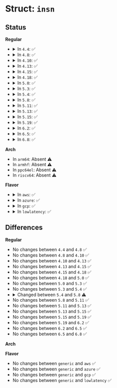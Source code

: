 # Struct: <code>insn</code>

## Status
<b>Regular</b>
<ul>
<li>
<details>
<summary>In <code>4.4</code>: ✅</summary>

```c
struct insn {
    struct insn_field prefixes;
    struct insn_field rex_prefix;
    struct insn_field vex_prefix;
    struct insn_field opcode;
    struct insn_field modrm;
    struct insn_field sib;
    struct insn_field displacement;
    struct insn_field immediate;
    struct insn_field moffset1;
    struct insn_field immediate1;
    struct insn_field moffset2;
    struct insn_field immediate2;
    insn_attr_t attr;
    unsigned char opnd_bytes;
    unsigned char addr_bytes;
    unsigned char length;
    unsigned char x86_64;
    const insn_byte_t *kaddr;
    const insn_byte_t *end_kaddr;
    const insn_byte_t *next_byte;
};
```
</details>
</li>
<li>
<details>
<summary>In <code>4.8</code>: ✅</summary>

```c
struct insn {
    struct insn_field prefixes;
    struct insn_field rex_prefix;
    struct insn_field vex_prefix;
    struct insn_field opcode;
    struct insn_field modrm;
    struct insn_field sib;
    struct insn_field displacement;
    struct insn_field immediate;
    struct insn_field moffset1;
    struct insn_field immediate1;
    struct insn_field moffset2;
    struct insn_field immediate2;
    insn_attr_t attr;
    unsigned char opnd_bytes;
    unsigned char addr_bytes;
    unsigned char length;
    unsigned char x86_64;
    const insn_byte_t *kaddr;
    const insn_byte_t *end_kaddr;
    const insn_byte_t *next_byte;
};
```
</details>
</li>
<li>
<details>
<summary>In <code>4.10</code>: ✅</summary>

```c
struct insn {
    struct insn_field prefixes;
    struct insn_field rex_prefix;
    struct insn_field vex_prefix;
    struct insn_field opcode;
    struct insn_field modrm;
    struct insn_field sib;
    struct insn_field displacement;
    struct insn_field immediate;
    struct insn_field moffset1;
    struct insn_field immediate1;
    struct insn_field moffset2;
    struct insn_field immediate2;
    insn_attr_t attr;
    unsigned char opnd_bytes;
    unsigned char addr_bytes;
    unsigned char length;
    unsigned char x86_64;
    const insn_byte_t *kaddr;
    const insn_byte_t *end_kaddr;
    const insn_byte_t *next_byte;
};
```
</details>
</li>
<li>
<details>
<summary>In <code>4.13</code>: ✅</summary>

```c
struct insn {
    struct insn_field prefixes;
    struct insn_field rex_prefix;
    struct insn_field vex_prefix;
    struct insn_field opcode;
    struct insn_field modrm;
    struct insn_field sib;
    struct insn_field displacement;
    struct insn_field immediate;
    struct insn_field moffset1;
    struct insn_field immediate1;
    struct insn_field moffset2;
    struct insn_field immediate2;
    insn_attr_t attr;
    unsigned char opnd_bytes;
    unsigned char addr_bytes;
    unsigned char length;
    unsigned char x86_64;
    const insn_byte_t *kaddr;
    const insn_byte_t *end_kaddr;
    const insn_byte_t *next_byte;
};
```
</details>
</li>
<li>
<details>
<summary>In <code>4.15</code>: ✅</summary>

```c
struct insn {
    struct insn_field prefixes;
    struct insn_field rex_prefix;
    struct insn_field vex_prefix;
    struct insn_field opcode;
    struct insn_field modrm;
    struct insn_field sib;
    struct insn_field displacement;
    struct insn_field immediate;
    struct insn_field moffset1;
    struct insn_field immediate1;
    struct insn_field moffset2;
    struct insn_field immediate2;
    insn_attr_t attr;
    unsigned char opnd_bytes;
    unsigned char addr_bytes;
    unsigned char length;
    unsigned char x86_64;
    const insn_byte_t *kaddr;
    const insn_byte_t *end_kaddr;
    const insn_byte_t *next_byte;
};
```
</details>
</li>
<li>
<details>
<summary>In <code>4.18</code>: ✅</summary>

```c
struct insn {
    struct insn_field prefixes;
    struct insn_field rex_prefix;
    struct insn_field vex_prefix;
    struct insn_field opcode;
    struct insn_field modrm;
    struct insn_field sib;
    struct insn_field displacement;
    struct insn_field immediate;
    struct insn_field moffset1;
    struct insn_field immediate1;
    struct insn_field moffset2;
    struct insn_field immediate2;
    insn_attr_t attr;
    unsigned char opnd_bytes;
    unsigned char addr_bytes;
    unsigned char length;
    unsigned char x86_64;
    const insn_byte_t *kaddr;
    const insn_byte_t *end_kaddr;
    const insn_byte_t *next_byte;
};
```
</details>
</li>
<li>
<details>
<summary>In <code>5.0</code>: ✅</summary>

```c
struct insn {
    struct insn_field prefixes;
    struct insn_field rex_prefix;
    struct insn_field vex_prefix;
    struct insn_field opcode;
    struct insn_field modrm;
    struct insn_field sib;
    struct insn_field displacement;
    struct insn_field immediate;
    struct insn_field moffset1;
    struct insn_field immediate1;
    struct insn_field moffset2;
    struct insn_field immediate2;
    insn_attr_t attr;
    unsigned char opnd_bytes;
    unsigned char addr_bytes;
    unsigned char length;
    unsigned char x86_64;
    const insn_byte_t *kaddr;
    const insn_byte_t *end_kaddr;
    const insn_byte_t *next_byte;
};
```
</details>
</li>
<li>
<details>
<summary>In <code>5.3</code>: ✅</summary>

```c
struct insn {
    struct insn_field prefixes;
    struct insn_field rex_prefix;
    struct insn_field vex_prefix;
    struct insn_field opcode;
    struct insn_field modrm;
    struct insn_field sib;
    struct insn_field displacement;
    struct insn_field immediate;
    struct insn_field moffset1;
    struct insn_field immediate1;
    struct insn_field moffset2;
    struct insn_field immediate2;
    insn_attr_t attr;
    unsigned char opnd_bytes;
    unsigned char addr_bytes;
    unsigned char length;
    unsigned char x86_64;
    const insn_byte_t *kaddr;
    const insn_byte_t *end_kaddr;
    const insn_byte_t *next_byte;
};
```
</details>
</li>
<li>
<details>
<summary>In <code>5.4</code>: ✅</summary>

```c
struct insn {
    struct insn_field prefixes;
    struct insn_field rex_prefix;
    struct insn_field vex_prefix;
    struct insn_field opcode;
    struct insn_field modrm;
    struct insn_field sib;
    struct insn_field displacement;
    struct insn_field immediate;
    struct insn_field moffset1;
    struct insn_field immediate1;
    struct insn_field moffset2;
    struct insn_field immediate2;
    insn_attr_t attr;
    unsigned char opnd_bytes;
    unsigned char addr_bytes;
    unsigned char length;
    unsigned char x86_64;
    const insn_byte_t *kaddr;
    const insn_byte_t *end_kaddr;
    const insn_byte_t *next_byte;
};
```
</details>
</li>
<li>
<details>
<summary>In <code>5.8</code>: ✅</summary>

```c
struct insn {
    struct insn_field prefixes;
    struct insn_field rex_prefix;
    struct insn_field vex_prefix;
    struct insn_field opcode;
    struct insn_field modrm;
    struct insn_field sib;
    struct insn_field displacement;
    struct insn_field immediate;
    struct insn_field moffset1;
    struct insn_field immediate1;
    struct insn_field moffset2;
    struct insn_field immediate2;
    int emulate_prefix_size;
    insn_attr_t attr;
    unsigned char opnd_bytes;
    unsigned char addr_bytes;
    unsigned char length;
    unsigned char x86_64;
    const insn_byte_t *kaddr;
    const insn_byte_t *end_kaddr;
    const insn_byte_t *next_byte;
};
```
</details>
</li>
<li>
<details>
<summary>In <code>5.11</code>: ✅</summary>

```c
struct insn {
    struct insn_field prefixes;
    struct insn_field rex_prefix;
    struct insn_field vex_prefix;
    struct insn_field opcode;
    struct insn_field modrm;
    struct insn_field sib;
    struct insn_field displacement;
    struct insn_field immediate;
    struct insn_field moffset1;
    struct insn_field immediate1;
    struct insn_field moffset2;
    struct insn_field immediate2;
    int emulate_prefix_size;
    insn_attr_t attr;
    unsigned char opnd_bytes;
    unsigned char addr_bytes;
    unsigned char length;
    unsigned char x86_64;
    const insn_byte_t *kaddr;
    const insn_byte_t *end_kaddr;
    const insn_byte_t *next_byte;
};
```
</details>
</li>
<li>
<details>
<summary>In <code>5.13</code>: ✅</summary>

```c
struct insn {
    struct insn_field prefixes;
    struct insn_field rex_prefix;
    struct insn_field vex_prefix;
    struct insn_field opcode;
    struct insn_field modrm;
    struct insn_field sib;
    struct insn_field displacement;
    struct insn_field immediate;
    struct insn_field moffset1;
    struct insn_field immediate1;
    struct insn_field moffset2;
    struct insn_field immediate2;
    int emulate_prefix_size;
    insn_attr_t attr;
    unsigned char opnd_bytes;
    unsigned char addr_bytes;
    unsigned char length;
    unsigned char x86_64;
    const insn_byte_t *kaddr;
    const insn_byte_t *end_kaddr;
    const insn_byte_t *next_byte;
};
```
</details>
</li>
<li>
<details>
<summary>In <code>5.15</code>: ✅</summary>

```c
struct insn {
    struct insn_field prefixes;
    struct insn_field rex_prefix;
    struct insn_field vex_prefix;
    struct insn_field opcode;
    struct insn_field modrm;
    struct insn_field sib;
    struct insn_field displacement;
    struct insn_field immediate;
    struct insn_field moffset1;
    struct insn_field immediate1;
    struct insn_field moffset2;
    struct insn_field immediate2;
    int emulate_prefix_size;
    insn_attr_t attr;
    unsigned char opnd_bytes;
    unsigned char addr_bytes;
    unsigned char length;
    unsigned char x86_64;
    const insn_byte_t *kaddr;
    const insn_byte_t *end_kaddr;
    const insn_byte_t *next_byte;
};
```
</details>
</li>
<li>
<details>
<summary>In <code>5.19</code>: ✅</summary>

```c
struct insn {
    struct insn_field prefixes;
    struct insn_field rex_prefix;
    struct insn_field vex_prefix;
    struct insn_field opcode;
    struct insn_field modrm;
    struct insn_field sib;
    struct insn_field displacement;
    struct insn_field immediate;
    struct insn_field moffset1;
    struct insn_field immediate1;
    struct insn_field moffset2;
    struct insn_field immediate2;
    int emulate_prefix_size;
    insn_attr_t attr;
    unsigned char opnd_bytes;
    unsigned char addr_bytes;
    unsigned char length;
    unsigned char x86_64;
    const insn_byte_t *kaddr;
    const insn_byte_t *end_kaddr;
    const insn_byte_t *next_byte;
};
```
</details>
</li>
<li>
<details>
<summary>In <code>6.2</code>: ✅</summary>

```c
struct insn {
    struct insn_field prefixes;
    struct insn_field rex_prefix;
    struct insn_field vex_prefix;
    struct insn_field opcode;
    struct insn_field modrm;
    struct insn_field sib;
    struct insn_field displacement;
    struct insn_field immediate;
    struct insn_field moffset1;
    struct insn_field immediate1;
    struct insn_field moffset2;
    struct insn_field immediate2;
    int emulate_prefix_size;
    insn_attr_t attr;
    unsigned char opnd_bytes;
    unsigned char addr_bytes;
    unsigned char length;
    unsigned char x86_64;
    const insn_byte_t *kaddr;
    const insn_byte_t *end_kaddr;
    const insn_byte_t *next_byte;
};
```
</details>
</li>
<li>
<details>
<summary>In <code>6.5</code>: ✅</summary>

```c
struct insn {
    struct insn_field prefixes;
    struct insn_field rex_prefix;
    struct insn_field vex_prefix;
    struct insn_field opcode;
    struct insn_field modrm;
    struct insn_field sib;
    struct insn_field displacement;
    struct insn_field immediate;
    struct insn_field moffset1;
    struct insn_field immediate1;
    struct insn_field moffset2;
    struct insn_field immediate2;
    int emulate_prefix_size;
    insn_attr_t attr;
    unsigned char opnd_bytes;
    unsigned char addr_bytes;
    unsigned char length;
    unsigned char x86_64;
    const insn_byte_t *kaddr;
    const insn_byte_t *end_kaddr;
    const insn_byte_t *next_byte;
};
```
</details>
</li>
<li>
<details>
<summary>In <code>6.8</code>: ✅</summary>

```c
struct insn {
    struct insn_field prefixes;
    struct insn_field rex_prefix;
    struct insn_field vex_prefix;
    struct insn_field opcode;
    struct insn_field modrm;
    struct insn_field sib;
    struct insn_field displacement;
    struct insn_field immediate;
    struct insn_field moffset1;
    struct insn_field immediate1;
    struct insn_field moffset2;
    struct insn_field immediate2;
    int emulate_prefix_size;
    insn_attr_t attr;
    unsigned char opnd_bytes;
    unsigned char addr_bytes;
    unsigned char length;
    unsigned char x86_64;
    const insn_byte_t *kaddr;
    const insn_byte_t *end_kaddr;
    const insn_byte_t *next_byte;
};
```
</details>
</li>
</ul>
<b>Arch</b>
<ul>
<li>
In <code>arm64</code>: Absent ⚠️
</li>
<li>
In <code>armhf</code>: Absent ⚠️
</li>
<li>
In <code>ppc64el</code>: Absent ⚠️
</li>
<li>
In <code>riscv64</code>: Absent ⚠️
</li>
</ul>
<b>Flavor</b>
<ul>
<li>
<details>
<summary>In <code>aws</code>: ✅</summary>

```c
struct insn {
    struct insn_field prefixes;
    struct insn_field rex_prefix;
    struct insn_field vex_prefix;
    struct insn_field opcode;
    struct insn_field modrm;
    struct insn_field sib;
    struct insn_field displacement;
    struct insn_field immediate;
    struct insn_field moffset1;
    struct insn_field immediate1;
    struct insn_field moffset2;
    struct insn_field immediate2;
    insn_attr_t attr;
    unsigned char opnd_bytes;
    unsigned char addr_bytes;
    unsigned char length;
    unsigned char x86_64;
    const insn_byte_t *kaddr;
    const insn_byte_t *end_kaddr;
    const insn_byte_t *next_byte;
};
```
</details>
</li>
<li>
<details>
<summary>In <code>azure</code>: ✅</summary>

```c
struct insn {
    struct insn_field prefixes;
    struct insn_field rex_prefix;
    struct insn_field vex_prefix;
    struct insn_field opcode;
    struct insn_field modrm;
    struct insn_field sib;
    struct insn_field displacement;
    struct insn_field immediate;
    struct insn_field moffset1;
    struct insn_field immediate1;
    struct insn_field moffset2;
    struct insn_field immediate2;
    insn_attr_t attr;
    unsigned char opnd_bytes;
    unsigned char addr_bytes;
    unsigned char length;
    unsigned char x86_64;
    const insn_byte_t *kaddr;
    const insn_byte_t *end_kaddr;
    const insn_byte_t *next_byte;
};
```
</details>
</li>
<li>
<details>
<summary>In <code>gcp</code>: ✅</summary>

```c
struct insn {
    struct insn_field prefixes;
    struct insn_field rex_prefix;
    struct insn_field vex_prefix;
    struct insn_field opcode;
    struct insn_field modrm;
    struct insn_field sib;
    struct insn_field displacement;
    struct insn_field immediate;
    struct insn_field moffset1;
    struct insn_field immediate1;
    struct insn_field moffset2;
    struct insn_field immediate2;
    insn_attr_t attr;
    unsigned char opnd_bytes;
    unsigned char addr_bytes;
    unsigned char length;
    unsigned char x86_64;
    const insn_byte_t *kaddr;
    const insn_byte_t *end_kaddr;
    const insn_byte_t *next_byte;
};
```
</details>
</li>
<li>
<details>
<summary>In <code>lowlatency</code>: ✅</summary>

```c
struct insn {
    struct insn_field prefixes;
    struct insn_field rex_prefix;
    struct insn_field vex_prefix;
    struct insn_field opcode;
    struct insn_field modrm;
    struct insn_field sib;
    struct insn_field displacement;
    struct insn_field immediate;
    struct insn_field moffset1;
    struct insn_field immediate1;
    struct insn_field moffset2;
    struct insn_field immediate2;
    insn_attr_t attr;
    unsigned char opnd_bytes;
    unsigned char addr_bytes;
    unsigned char length;
    unsigned char x86_64;
    const insn_byte_t *kaddr;
    const insn_byte_t *end_kaddr;
    const insn_byte_t *next_byte;
};
```
</details>
</li>
</ul>

## Differences
<b>Regular</b>
<ul>
<li>
No changes between <code>4.4</code> and <code>4.8</code> ✅
</li>
<li>
No changes between <code>4.8</code> and <code>4.10</code> ✅
</li>
<li>
No changes between <code>4.10</code> and <code>4.13</code> ✅
</li>
<li>
No changes between <code>4.13</code> and <code>4.15</code> ✅
</li>
<li>
No changes between <code>4.15</code> and <code>4.18</code> ✅
</li>
<li>
No changes between <code>4.18</code> and <code>5.0</code> ✅
</li>
<li>
No changes between <code>5.0</code> and <code>5.3</code> ✅
</li>
<li>
No changes between <code>5.3</code> and <code>5.4</code> ✅
</li>
<li>
<details>
<summary>Changed between <code>5.4</code> and <code>5.8</code> ⚠️</summary>
<ul>
<li>
<b>Field added. </b>
<code>int emulate_prefix_size</code>
</li>
</ul>
</details>
</li>
<li>
No changes between <code>5.8</code> and <code>5.11</code> ✅
</li>
<li>
No changes between <code>5.11</code> and <code>5.13</code> ✅
</li>
<li>
No changes between <code>5.13</code> and <code>5.15</code> ✅
</li>
<li>
No changes between <code>5.15</code> and <code>5.19</code> ✅
</li>
<li>
No changes between <code>5.19</code> and <code>6.2</code> ✅
</li>
<li>
No changes between <code>6.2</code> and <code>6.5</code> ✅
</li>
<li>
No changes between <code>6.5</code> and <code>6.8</code> ✅
</li>
</ul>
<b>Arch</b>
<ul>
</ul>
<b>Flavor</b>
<ul>
<li>
No changes between <code>generic</code> and <code>aws</code> ✅
</li>
<li>
No changes between <code>generic</code> and <code>azure</code> ✅
</li>
<li>
No changes between <code>generic</code> and <code>gcp</code> ✅
</li>
<li>
No changes between <code>generic</code> and <code>lowlatency</code> ✅
</li>
</ul>
